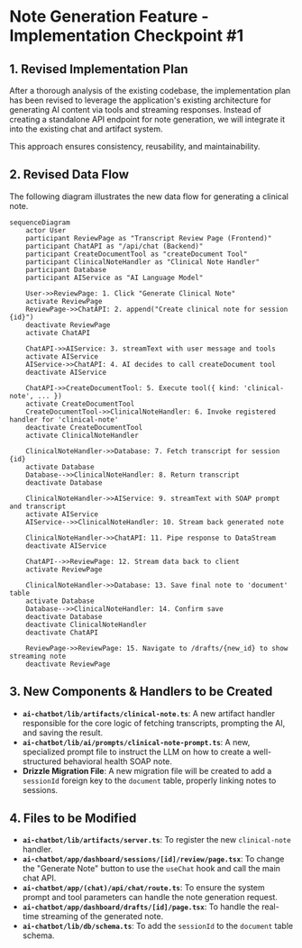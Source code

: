 # Note Generation Feature - Implementation Checkpoint #1

## 1. Revised Implementation Plan

After a thorough analysis of the existing codebase, the implementation plan has been revised to leverage the application's existing architecture for generating AI content via tools and streaming responses. Instead of creating a standalone API endpoint for note generation, we will integrate it into the existing chat and artifact system.

This approach ensures consistency, reusability, and maintainability.

## 2. Revised Data Flow

The following diagram illustrates the new data flow for generating a clinical note.

```mermaid
sequenceDiagram
    actor User
    participant ReviewPage as "Transcript Review Page (Frontend)"
    participant ChatAPI as "/api/chat (Backend)"
    participant CreateDocumentTool as "createDocument Tool"
    participant ClinicalNoteHandler as "Clinical Note Handler"
    participant Database
    participant AIService as "AI Language Model"

    User->>ReviewPage: 1. Click "Generate Clinical Note"
    activate ReviewPage
    ReviewPage->>ChatAPI: 2. append("Create clinical note for session {id}")
    deactivate ReviewPage
    activate ChatAPI

    ChatAPI->>AIService: 3. streamText with user message and tools
    activate AIService
    AIService->>ChatAPI: 4. AI decides to call createDocument tool
    deactivate AIService
    
    ChatAPI->>CreateDocumentTool: 5. Execute tool({ kind: 'clinical-note', ... })
    activate CreateDocumentTool
    CreateDocumentTool->>ClinicalNoteHandler: 6. Invoke registered handler for 'clinical-note'
    deactivate CreateDocumentTool
    activate ClinicalNoteHandler

    ClinicalNoteHandler->>Database: 7. Fetch transcript for session {id}
    activate Database
    Database-->>ClinicalNoteHandler: 8. Return transcript
    deactivate Database

    ClinicalNoteHandler->>AIService: 9. streamText with SOAP prompt and transcript
    activate AIService
    AIService-->>ClinicalNoteHandler: 10. Stream back generated note
    
    ClinicalNoteHandler->>ChatAPI: 11. Pipe response to DataStream
    deactivate AIService
    
    ChatAPI-->>ReviewPage: 12. Stream data back to client
    activate ReviewPage

    ClinicalNoteHandler->>Database: 13. Save final note to 'document' table
    activate Database
    Database-->>ClinicalNoteHandler: 14. Confirm save
    deactivate Database
    deactivate ClinicalNoteHandler
    deactivate ChatAPI
    
    ReviewPage->>ReviewPage: 15. Navigate to /drafts/{new_id} to show streaming note
    deactivate ReviewPage
```

## 3. New Components & Handlers to be Created

*   **`ai-chatbot/lib/artifacts/clinical-note.ts`**: A new artifact handler responsible for the core logic of fetching transcripts, prompting the AI, and saving the result.
*   **`ai-chatbot/lib/ai/prompts/clinical-note-prompt.ts`**: A new, specialized prompt file to instruct the LLM on how to create a well-structured behavioral health SOAP note.
*   **Drizzle Migration File**: A new migration file will be created to add a `sessionId` foreign key to the `document` table, properly linking notes to sessions.

## 4. Files to be Modified

*   **`ai-chatbot/lib/artifacts/server.ts`**: To register the new `clinical-note` handler.
*   **`ai-chatbot/app/dashboard/sessions/[id]/review/page.tsx`**: To change the "Generate Note" button to use the `useChat` hook and call the main chat API.
*   **`ai-chatbot/app/(chat)/api/chat/route.ts`**: To ensure the system prompt and tool parameters can handle the note generation request.
*   **`ai-chatbot/app/dashboard/drafts/[id]/page.tsx`**: To handle the real-time streaming of the generated note.
*   **`ai-chatbot/lib/db/schema.ts`**: To add the `sessionId` to the `document` table schema.
